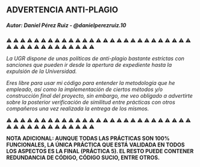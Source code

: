 ## ADVERTENCIA ANTI-PLAGIO

##### Autor: *Daniel Pérez Ruiz - @danielperezruiz.10*

:warning: :warning: :warning: :warning: :warning: :warning: :warning: :warning: :warning: :warning: :warning: :warning: :warning: :warning: :warning: :warning: :warning: :warning: :warning: :warning: :warning: :warning: :warning: :warning: :warning: :warning: :warning: :warning: :warning: :warning: :warning: :warning: :warning: :warning: :warning: :warning: :warning: :warning: :warning: :warning: 

*La UGR dispone de unas políticas de anti-plagio bastante estrictas con sanciones que pueden ir desde la apertura de expediente hasta la expulsión de la Universidad.*

*Eres libre para usar mi código para entender la metodología que he empleado, así como la implementación de ciertos métodos y/o construcción final del proyecto, sin embargo, me veo obligado a advertirte sobre la posterior verificación de similitud entre prácticas con otros compañeros una vez realizada la entrega de los mismos.*

:warning: :warning: :warning: :warning: :warning: :warning: :warning: :warning: :warning: :warning: :warning: :warning: :warning: :warning: :warning: :warning: :warning: :warning: :warning: :warning: :warning: :warning: :warning: :warning: :warning: :warning: :warning: :warning: :warning: :warning: :warning: :warning: :warning: :warning: :warning: :warning: :warning: :warning: :warning: :warning: 



**NOTA ADICIONAL: AUNQUE TODAS LAS PRÁCTICAS SON 100% FUNCIONALES, LA ÚNICA PRÁCTICA QUE ESTÁ VALIDADA EN TODOS LOS ASPECTOS ES LA FINAL (PRÁCTICA 5). EL RESTO PUEDE CONTENER REDUNDANCIA DE CÓDIGO, CÓDIGO SUCIO, ENTRE OTROS.**